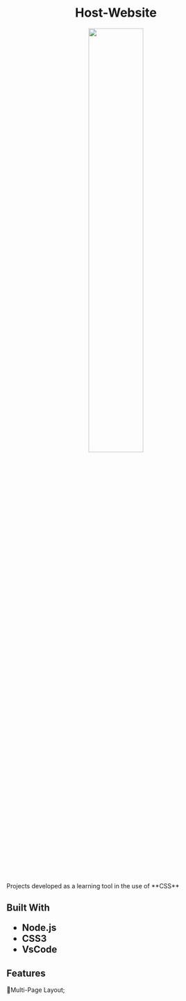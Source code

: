 <h1 align="center">Host-Website</h1>
  
 <p align="center"> <img src=https://user-images.githubusercontent.com/102605061/164025140-1f6ea9a3-95c0-4f6d-87a1-cd136a3a1af1.jpg width="50%" height="50%"></p>
 
  
  <p>Projects developed as a learning tool in the use of **CSS**</p>
  
<h2>Built With</p>
  
  * Node.js
  * CSS3
  * VsCode
  
 <h2>Features</h2>
   
   :open_file_folder:Multi-Page Layout;
   
   
